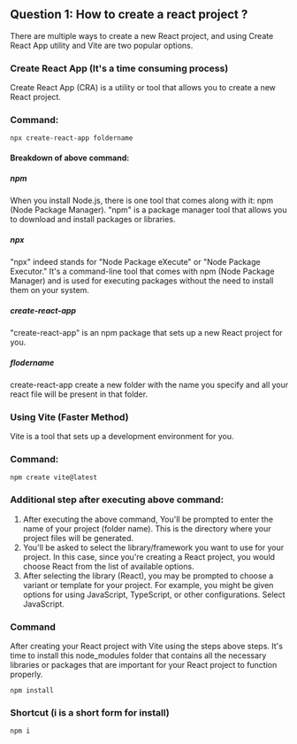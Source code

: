 ## Question 1: How to create a react project ?
There are multiple ways to create a new React project, and using Create React App utility and Vite are two popular options.

### Create React App (It's a time consuming process)
Create React App (CRA) is a utility or tool that allows you to create a new React project.

### Command:
```
npx create-react-app foldername
```

#### Breakdown of above command:
##### npm
When you install Node.js, there is one tool that comes along with it: npm (Node Package Manager). "npm" is a package manager tool that allows you to download and install packages or libraries.

##### npx
"npx" indeed stands for "Node Package eXecute" or "Node Package Executor." It's a command-line tool that comes with npm (Node Package Manager) and is used for executing packages without the need to install them on your system.

##### create-react-app
"create-react-app" is an npm package that sets up a new React project for you.

##### flodername
create-react-app create a new folder with the name you specify and all your react file will be present in that folder.


### Using Vite (Faster Method)
Vite is a tool that sets up a development environment for you.

### Command:
```
npm create vite@latest
```

### Additional step after executing above command:
1. After executing the above command, You'll be prompted to enter the name of your project (folder name). This is the directory where your project files will be generated.
2. You'll be asked to select the library/framework you want to use for your project. In this case, since you're creating a React project, you would choose React from the list of available options.
3. After selecting the library (React), you may be prompted to choose a variant or template for your project. For example, you might be given options for using JavaScript, TypeScript, or other configurations. Select JavaScript.

### Command
After creating your React project with Vite using the steps above steps. It's time to install this node_modules folder that contains all the necessary libraries or packages that are important for your React project to function properly. 
```
npm install
```

### Shortcut (i is a short form for install)
```
npm i
```